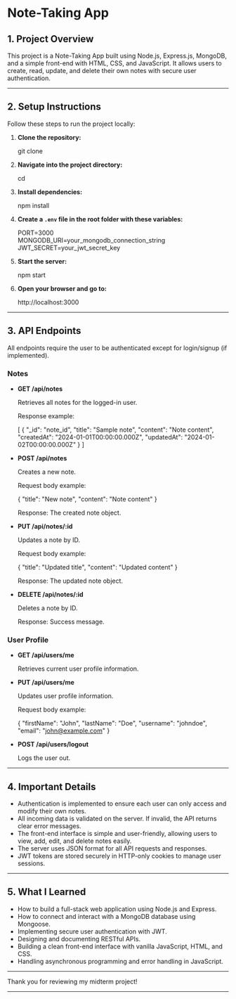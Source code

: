 
# Note-Taking App

## 1. Project Overview

This project is a Note-Taking App built using Node.js, Express.js, MongoDB, and a simple front-end with HTML, CSS, and JavaScript. It allows users to create, read, update, and delete their own notes with secure user authentication.

---

## 2. Setup Instructions

Follow these steps to run the project locally:

1. **Clone the repository:**

   git clone <your-repo-url>

2. **Navigate into the project directory:**

   cd <your-project-folder>

3. **Install dependencies:**

   npm install

4. **Create a `.env` file in the root folder with these variables:**

   PORT=3000  
   MONGODB_URI=your_mongodb_connection_string  
   JWT_SECRET=your_jwt_secret_key

5. **Start the server:**

   npm start

6. **Open your browser and go to:**

   http://localhost:3000

---

## 3. API Endpoints

All endpoints require the user to be authenticated except for login/signup (if implemented).

### Notes

- **GET /api/notes**

  Retrieves all notes for the logged-in user.

  Response example:

  [
    {
      "_id": "note_id",
      "title": "Sample note",
      "content": "Note content",
      "createdAt": "2024-01-01T00:00:00.000Z",
      "updatedAt": "2024-01-02T00:00:00.000Z"
    }
  ]

- **POST /api/notes**

  Creates a new note.

  Request body example:

  {
    "title": "New note",
    "content": "Note content"
  }

  Response: The created note object.

- **PUT /api/notes/:id**

  Updates a note by ID.

  Request body example:

  {
    "title": "Updated title",
    "content": "Updated content"
  }

  Response: The updated note object.

- **DELETE /api/notes/:id**

  Deletes a note by ID.

  Response: Success message.

### User Profile

- **GET /api/users/me**

  Retrieves current user profile information.

- **PUT /api/users/me**

  Updates user profile information.

  Request body example:

  {
    "firstName": "John",
    "lastName": "Doe",
    "username": "johndoe",
    "email": "john@example.com"
  }

- **POST /api/users/logout**

  Logs the user out.

---

## 4. Important Details

- Authentication is implemented to ensure each user can only access and modify their own notes.
- All incoming data is validated on the server. If invalid, the API returns clear error messages.
- The front-end interface is simple and user-friendly, allowing users to view, add, edit, and delete notes easily.
- The server uses JSON format for all API requests and responses.
- JWT tokens are stored securely in HTTP-only cookies to manage user sessions.

---

## 5. What I Learned

- How to build a full-stack web application using Node.js and Express.
- How to connect and interact with a MongoDB database using Mongoose.
- Implementing secure user authentication with JWT.
- Designing and documenting RESTful APIs.
- Building a clean front-end interface with vanilla JavaScript, HTML, and CSS.
- Handling asynchronous programming and error handling in JavaScript.

---

Thank you for reviewing my midterm project!

---
